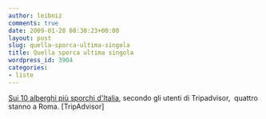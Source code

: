 ```yaml
---
author: leibniz
comments: true
date: 2009-01-28 08:30:23+00:00
layout: post
slug: quella-sporca-ultima-singola
title: Quella sporca ultima singola
wordpress_id: 3904
categories:
- liste
---
```


[Sui 10 alberghi più sporchi d'Italia](http://www.tripadvisor.com/DirtyHotels), secondo gli utenti di Tripadvisor,  quattro stanno a Roma. [TripAdvisor]
